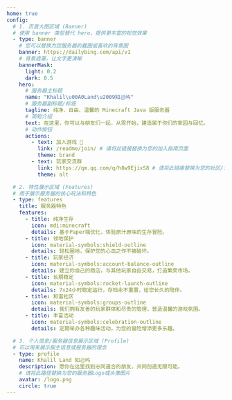 ```yaml
---
home: true
config:
  # 1. 页首大图区域 (Banner)
  # 使用 banner 类型替代 hero，提供更丰富的视觉效果
  - type: banner
    # 您可以替换为您服务器的截图或喜欢的背景图
    banner: https://dailybing.com/api/v1
    # 背景遮罩，让文字更清晰
    bannerMask:
      light: 0.2
      dark: 0.5
    hero:
      # 服务器主标题
      name: "Khalil\u00A0Land\u2009知己屿"
      # 服务器副标题/标语
      tagline: 纯净、自由、温馨的 Minecraft Java 版服务器
      # 简短介绍
      text: 在这里，你可以与朋友们一起，从零开始，建造属于你们的家园与回忆。
      # 动作按钮
      actions:
        - text: 加入游戏 🥵
          link: /readme/join/ # 请将此链接替换为您的加入指南页面
          theme: brand
        - text: 玩家交流群
          link: https://qm.qq.com/q/h8w9EjixS8 # 请将此链接替换为您的社区/论坛/Discord链接
          theme: alt

  # 2. 特性展示区域 (Features)
  # 用于展示服务器的核心玩法和特色
  - type: features
    title: 服务器特色
    features:
      - title: 纯净生存
        icon: mdi:minecraft
        details: 基于Paper端优化，体验原汁原味的生存冒险。
      - title: 领地保护
        icon: material-symbols:shield-outline
        details: 轻松圈地，保护您的心血之作不被破坏。
      - title: 玩家经济
        icon: material-symbols:account-balance-outline
        details: 建立你自己的商店，与其他玩家自由交易，打造繁荣市场。
      - title: 长期稳定
        icon: material-symbols:rocket-launch-outline
        details: 7x24小时稳定运行，存档永不重置，给您长久的陪伴。
      - title: 和谐社区
        icon: material-symbols:groups-outline
        details: 我们拥有友善的玩家群体和尽责的管理，营造温馨的游戏氛围。
      - title: 丰富活动
        icon: material-symbols:celebration-outline
        details: 定期举办各种趣味活动，为您的冒险增添更多乐趣。

  # 3. 个人信息/服务器信息展示区域 (Profile)
  # 可以用来展示服主信息或服务器的理念
  - type: profile
    name: Khalil Land 知己屿
    description: 愿你在这里找到志同道合的朋友，共同创造无限可能。
    # 请将此路径替换为您的服务器Logo或头像图片
    avatar: /logo.png
    circle: true
---
```

